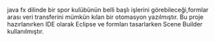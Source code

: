 java fx dilinde bir spor kulübünün belli başlı işlerini görebileceği,formlar arası veri transferini mümkün kılan bir otomasyon yazılmıştır. Bu proje hazırlanırken IDE olarak Eclipse ve formları tasarlarken Scene Builder kullanılmıştır.

